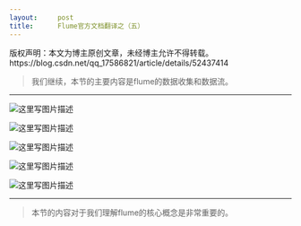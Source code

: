 ```yaml
---
layout:     post
title:      Flume官方文档翻译之（五）
---
```

<div id="article_content" class="article_content clearfix csdn-tracking-statistics" data-pid="blog" data-mod="popu_307" data-dsm="post">
								<div class="article-copyright">
					版权声明：本文为博主原创文章，未经博主允许不得转载。					https://blog.csdn.net/qq_17586821/article/details/52437414				</div>
								            <div id="content_views" class="markdown_views prism-atom-one-dark">
							<!-- flowchart 箭头图标 勿删 -->
							<svg xmlns="http://www.w3.org/2000/svg" style="display: none;"><path stroke-linecap="round" d="M5,0 0,2.5 5,5z" id="raphael-marker-block" style="-webkit-tap-highlight-color: rgba(0, 0, 0, 0);"></path></svg>
							<blockquote>
  <p>我们继续，本节的主要内容是flume的数据收集和数据流。</p>
</blockquote>

<hr>

<p><img src="https://img-blog.csdn.net/20160905090459103" alt="这里写图片描述" title=""></p>

<p><img src="https://img-blog.csdn.net/20160905090513400" alt="这里写图片描述" title=""></p>

<p><img src="https://img-blog.csdn.net/20160905090524997" alt="这里写图片描述" title=""></p>

<p><img src="https://img-blog.csdn.net/20160905090543122" alt="这里写图片描述" title=""></p>

<p><img src="https://img-blog.csdn.net/20160905090551588" alt="这里写图片描述" title=""></p>

<hr>

<blockquote>
  <p>本节的内容对于我们理解flume的核心概念是非常重要的。</p>
</blockquote>            </div>
						<link href="https://csdnimg.cn/release/phoenix/mdeditor/markdown_views-9e5741c4b9.css" rel="stylesheet">
                </div>